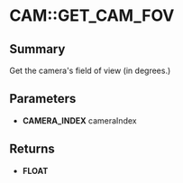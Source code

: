 # CAM::GET_CAM_FOV

## Summary
Get the camera's field of view (in degrees.)

## Parameters
* **CAMERA_INDEX** cameraIndex

## Returns
* **FLOAT**